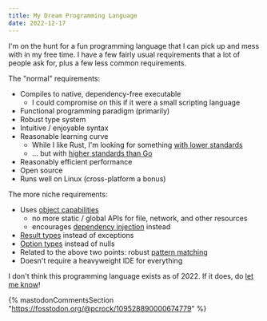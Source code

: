 ```yaml
---
title: My Dream Programming Language
date: 2022-12-17
---
```


I'm on the hunt for a fun programming language that I can pick up and mess with in my free time. I have a few fairly
usual requirements that a lot of people ask for, plus a few less common requirements.

The "normal" requirements:

* Compiles to native, dependency-free executable
    * I could compromise on this if it were a small scripting language
* Functional programming paradigm (primarily)
* Robust type system
* Intuitive / enjoyable syntax
* Reasonable learning curve
    * While I like Rust, I'm looking for something [with lower standards][rust-downsides]
    * ... but with [higher standards than Go][go-simplicity]
* Reasonably efficient performance
* Open source
* Runs well on Linux (cross-platform a bonus)

The more niche requirements:

* Uses [object capabilities][pony-caps]
    * no more static / global APIs for file, network, and other resources
    * encourages [dependency injection][di] instead
* [Result types][rust-result] instead of exceptions
* [Option types][rust-option] instead of nulls
* Related to the above two points: robust [pattern matching][rust-matching]
* Doesn't require a heavyweight IDE for everything

I don't think this programming language exists as of 2022. If it does, do [let me know](/contact/)!

{% mastodonCommentsSection "https://fosstodon.org/@pcrock/109528890000674779" %}

[pony-caps]: https://tutorial.ponylang.io/reference-capabilities/index.html
[rust-result]: https://doc.rust-lang.org/std/result/
[rust-option]: https://doc.rust-lang.org/std/option/
[rust-matching]: https://doc.rust-lang.org/book/ch18-03-pattern-syntax.html
[di]: https://en.wikipedia.org/wiki/Dependency_injection
[rust-downsides]: https://mdwdotla.medium.com/using-rust-at-a-startup-a-cautionary-tale-42ab823d9454
[go-simplicity]: https://fasterthanli.me/articles/i-want-off-mr-golangs-wild-ride#simple-is-a-lie

